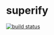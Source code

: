 superify
========

[![build status](https://secure.travis-ci.org/WebReflection/superify.svg)](http://travis-ci.org/WebReflection/superify)

